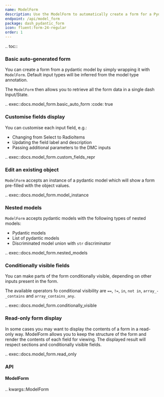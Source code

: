 ```yaml
---
name: ModelForm
description: Use the ModelForm to automatically create a form for a Pydantic model.
endpoint: /api/model_form
package: dash_pydantic_form
icon: fluent:form-24-regular
order: 1
---
```


.. toc::

### Basic auto-generated form

You can create a form from a pydantic model by simply wrapping it with `ModelForm`.
Default input types will be inferred from the model type annotation.

The `ModelForm` then allows you to retrieve all the form data in a single dash Input/State.

.. exec::docs.model_form.basic_auto_form
    :code: true


### Customise fields display

You can customise each input field, e.g.:
* Changing from Select to RadioItems
* Updating the field label and description
* Passing additional parameters to the DMC inputs

.. exec::docs.model_form.custom_fields_repr

### Edit an existing object

`ModelForm` accepts an instance of a pydantic model which will show a form pre-filled with the object values.

.. exec::docs.model_form.model_instance

### Nested models

`ModelForm` accepts pydantic models with the following types of nested models:
* Pydantic models
* List of pydantic models
* Discriminated model union with `str` discriminator

.. exec::docs.model_form.nested_models

### Conditionally visible fields

You can make parts of the form conditionally visible, depending on other inputs present in the form.

The available operators fo conditional visibility are `==`, `!=`, `in`, `not in`, `array_-_contains` and `array_contains_any`.

.. exec::docs.model_form.conditionally_visible

### Read-only form display

In some cases you may want to display the contents of a form in a read-only way.
ModelForm allows you to keep the structure of the form and render the contents of each field for viewing.
The displayed result will respect sections and conditionally visible fields.

.. exec::docs.model_form.read_only

### API

#### ModelForm

.. kwargs::ModelForm
